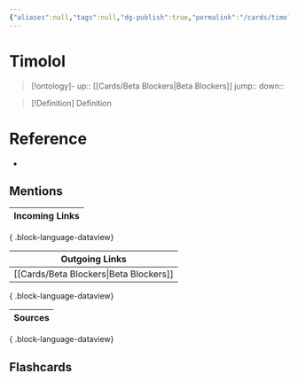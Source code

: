 ```yaml
---
{"aliases":null,"tags":null,"dg-publish":true,"permalink":"/cards/timolol/","dgPassFrontmatter":true}
---
```


# Timolol

> [!ontology]-
> up:: [[Cards/Beta Blockers\|Beta Blockers]]
> jump:: 
> down:: 

> [!Definition] Definition

# Reference

- 

## Mentions

| Incoming Links |
| -------------- |

{ .block-language-dataview}

| Outgoing Links                            |
| ----------------------------------------- |
| [[Cards/Beta Blockers\|Beta Blockers]] |

{ .block-language-dataview}

| Sources |
| ------- |

{ .block-language-dataview}

## Flashcards